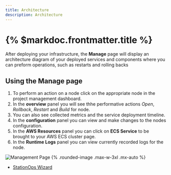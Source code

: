 ```yaml
---
title: Architecture
description: Architecture
---
```



# {% $markdoc.frontmatter.title %}


After deploying your infrastructure, the **Manage** page will display an architecture diagram
of your deployed services and components where you can preform operations, such as restarts and rolling backs


## Using the Manage page
1. To perform an action on a node click on the appropriate node in the project management dashboard.
2. In the **overview** panel you will see thhe performative actions *Open*, *Rollback*, *Restart* and *Build* for node.
3. You can also see collected metrics and the service deployment timeline.
4. In the **configuration** panel you can view and make changes to the nodes configuration.
5. In the **AWS Resources** panel you can click on __ECS Service__ to be brought to your AWS ECS cluster page.
6. In the **Runtime Logs** panel you can view currently recorded logs for the node.


![Management Page](/images/manage/Management.png) {%  .rounded-image .max-w-3xl .mx-auto %}

- [StationOps Wizard](/wizard.md)
